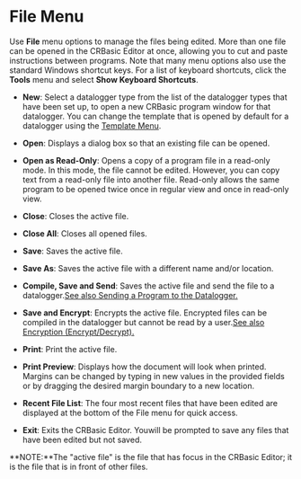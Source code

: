 # File Menu

Use **File** menu options to manage the files being edited. More than one file can be opened in the CRBasic Editor at once, allowing you to cut and paste instructions between programs. Note that many menu options also use the standard Windows shortcut keys. For a list of keyboard shortcuts, click the **Tools** menu and select **Show Keyboard Shortcuts**.

- **New**: Select a datalogger type from the list of the datalogger types that have been set up, to open a new CRBasic program window for that datalogger. You can change the template that is opened by default for a datalogger using the [Template Menu](templatemenu.md).

- **Open**: Displays a dialog box so that an existing file can be opened.

- **Open as Read-Only**: Opens a copy of a program file in a read-only mode. In this mode, the file cannot be edited. However, you can copy text from a read-only file into another file. Read-only allows the same program to be opened twice once in regular view and once in read-only view.

- **Close**: Closes the active file.

- **Close All**: Closes all opened files.

- **Save**: Saves the active file.

- **Save As**: Saves the active file with a different name and/or location.

- **Compile, Save and Send**: Saves the active file and send the file to a datalogger.[See also Sending a Program to the Datalogger.](sendingaprogram.md)

- **Save and Encrypt**: Encrypts the active file. Encrypted files can be compiled in the datalogger but cannot be read by a user.[See also Encryption (Encrypt/Decrypt).](../Instructions/encryption1.md)

- **Print**: Print the active file.

- **Print Preview**: Displays how the document will look when printed. Margins can be changed by typing in new values in the provided fields or by dragging the desired margin boundary to a new location.

- **Recent File List**: The four most recent files that have been edited are displayed at the bottom of the File menu for quick access.

- **Exit**: Exits the CRBasic Editor. Youwill be prompted to save any files that have been edited but not saved.

**NOTE:**The "active file" is the file that has focus in the CRBasic Editor; it is the file that is in front of other files.
